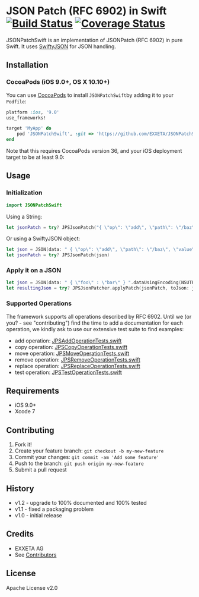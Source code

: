 # JSON Patch (RFC 6902) in Swift [![Build Status](https://travis-ci.org/EXXETA/JSONPatchSwift.svg?branch=master)](https://travis-ci.org/EXXETA/JSONPatchSwift) [![Coverage Status](https://coveralls.io/repos/github/EXXETA/JSONPatchSwift/badge.svg?branch=master)](https://coveralls.io/github/EXXETA/JSONPatchSwift?branch=master)

JSONPatchSwift is an implementation of JSONPatch (RFC 6902) in pure Swift. It uses [SwiftyJSON](https://github.com/SwiftyJSON/SwiftyJSON) for JSON handling.

## Installation

### CocoaPods (iOS 9.0+, OS X 10.10+)
You can use [CocoaPods](http://cocoapods.org/) to install `JSONPatchSwift`by adding it to your `Podfile`:
```ruby
platform :ios, '9.0'
use_frameworks!

target 'MyApp' do
	pod 'JSONPatchSwift', :git => 'https://github.com/EXXETA/JSONPatchSwift.git'
end
```

Note that this requires CocoaPods version 36, and your iOS deployment target to be at least 9.0:

## Usage

### Initialization
```swift
import JSONPatchSwift
```

Using a String:
```swift
let jsonPatch = try? JPSJsonPatch("{ \"op\": \"add\", \"path\": \"/baz\", \"value\": \"qux\" }")
```

Or using a SwiftyJSON object:
```swift
let json = JSON(data: " { \"op\": \"add\", \"path\": \"/baz\", \"value\": \"qux\" } ".dataUsingEncoding(NSUTF8StringEncoding)!)
let jsonPatch = try? JPSJsonPatch(json)
```

### Apply it on a JSON
```swift
let json = JSON(data: " { \"foo\" : \"bar\" } ".dataUsingEncoding(NSUTF8StringEncoding)!)
let resultingJson = try? JPSJsonPatcher.applyPatch(jsonPatch, toJson: json)
```

### Supported Operations

The framework supports all operations described by RFC 6902. Until we (or you? - see "contributing") find the time to add a documentation for each operation, we kindly ask to use our extensive test suite to find examples:

- add operation: [JPSAddOperationTests.swift](https://github.com/EXXETA/JSONPatchSwift/blob/master/JsonPatchSwiftTests/JPSAddOperationTests.swift)
- copy operation: [JPSCopyOperationTests.swift](https://github.com/EXXETA/JSONPatchSwift/blob/master/JsonPatchSwiftTests/JPSCopyOperationTests.swift)
- move operation: [JPSMoveOperationTests.swift](https://github.com/EXXETA/JSONPatchSwift/blob/master/JsonPatchSwiftTests/JPSMoveOperationTests.swift)
- remove operation: [JPSRemoveOperationTests.swift](https://github.com/EXXETA/JSONPatchSwift/blob/master/JsonPatchSwiftTests/JPSRemoveOperationTests.swift)
- replace operation: [JPSReplaceOperationTests.swift](https://github.com/EXXETA/JSONPatchSwift/blob/master/JsonPatchSwiftTests/JPSReplaceOperationTest.swift)
- test operation: [JPSTestOperationTests.swift](https://github.com/EXXETA/JSONPatchSwift/blob/master/JsonPatchSwiftTests/JPSTestOperationTests.swift)

## Requirements

- iOS 9.0+
- Xcode 7


## Contributing

1. Fork it!
2. Create your feature branch: `git checkout -b my-new-feature`
3. Commit your changes: `git commit -am 'Add some feature'`
4. Push to the branch: `git push origin my-new-feature`
5. Submit a pull request

## History

- v1.2 - upgrade to 100% documented and 100% tested
- v1.1 - fixed a packaging problem
- v1.0 - initial release

## Credits

- EXXETA AG
- See [Contributors](https://www.github.com/EXXETA/JSONPatchSwift/graphs/contributors)

## License

Apache License v2.0
